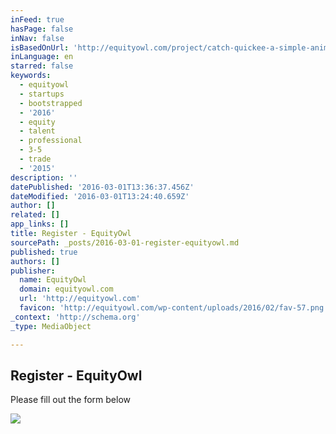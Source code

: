 ```yaml
---
inFeed: true
hasPage: false
inNav: false
isBasedOnUrl: 'http://equityowl.com/project/catch-quickee-a-simple-animated-tapping-game/'
inLanguage: en
starred: false
keywords:
  - equityowl
  - startups
  - bootstrapped
  - '2016'
  - equity
  - talent
  - professional
  - 3-5
  - trade
  - '2015'
description: ''
datePublished: '2016-03-01T13:36:37.456Z'
dateModified: '2016-03-01T13:24:40.659Z'
author: []
related: []
app_links: []
title: Register - EquityOwl
sourcePath: _posts/2016-03-01-register-equityowl.md
published: true
authors: []
publisher:
  name: EquityOwl
  domain: equityowl.com
  url: 'http://equityowl.com'
  favicon: 'http://equityowl.com/wp-content/uploads/2016/02/fav-57.png'
_context: 'http://schema.org'
_type: MediaObject

---
```

<article style=""><h1>Register - EquityOwl</h1><p>Please fill out the form below</p><img src="http://equityowl.com/wp-content/uploads/2016/02/youtube.png" /></article>